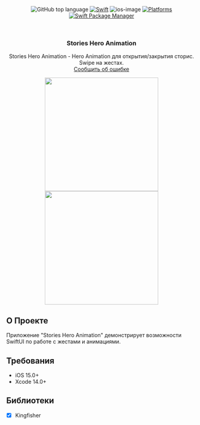 <a name="readme-top"></a>

<!-- PROJECT SHIELDS -->
<div align="center">

![GitHub top language](https://img.shields.io/github/languages/top/Torear797/SwiftUI-IOS-Resume?color=orange)
[![Swift](https://img.shields.io/badge/Swift-5.8-orange?style=flat)](https://img.shields.io/badge/Swift-5.8-Orange?style=flat)
![ios-image](https://img.shields.io/badge/iOS-15.0+-blue.svg?style=flat)
[![Platforms](https://img.shields.io/badge/Platforms-iOS-yellowgreen?style=flat)](https://img.shields.io/badge/Platforms-iOS-Green?style=flat)
[![Swift Package Manager](https://img.shields.io/badge/Swift_Package_Manager-compatible-orange?style=flat)](https://img.shields.io/badge/Swift_Package_Manager-compatible-orange?style=flat)
</div>

<!-- PROJECT LOGO -->
<br />
<div align="center">

<h3 align="center">Stories Hero Animation</h3>

  <p align="center">
    Stories Hero Animation - Hero Animation для открытия/закрытия сторис. Swipe на жестах.
    <br />
    <a href="https://github.com/Torear797/SwiftUI-IOS-Resume/issues">Сообщить об ошибке</a>
  </p>
</div>

<p align="center">
<img src= "https://github.com/Torear797/Stories-Hero-Animation/assets/48101267/eacfbf96-e8d4-4509-a5a4-f716ef45d03d" width="300" >
<img src= "https://github.com/Torear797/Stories-Hero-Animation/assets/48101267/f7b5260b-6832-4130-92a5-a39cfee341d7" width="300" >
</p>

<!-- ABOUT THE PROJECT -->
## О Проекте

Приложение "Stories Hero Animation" демонстрирует возможности SwiftUI по работе с жестами и анимациями.

## Требования

- iOS 15.0+
- Xcode 14.0+

## Библиотеки

- [x] Kingfisher
